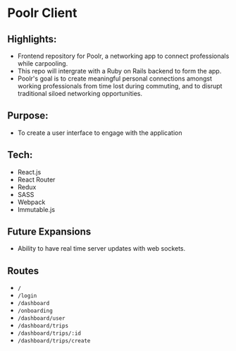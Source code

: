 # Poolr Client

## Highlights:

* Frontend repository for Poolr, a networking app to connect professionals while carpooling.
* This repo will intergrate with a Ruby on Rails backend to form the app.
* Poolr's goal is to create meaningful personal connections amongst working professionals from time lost during commuting, and to disrupt traditional siloed networking opportunities.

## Purpose:
* To create a user interface to engage with the application

## Tech:

- React.js
- React Router
- Redux
- SASS
- Webpack
- Immutable.js

## Future Expansions

* Ability to have real time server updates with web sockets.

## Routes

- `/`
- `/login`
- `/dashboard`
- `/onboarding`
- `/dashboard/user`
- `/dashboard/trips`
- `/dashboard/trips/:id`
- `/dashboard/trips/create`
